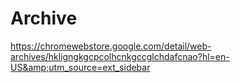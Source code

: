 # Archive
https://chromewebstore.google.com/detail/web-archives/hkligngkgcpcolhcnkgccglchdafcnao?hl=en-US&amp;utm_source=ext_sidebar
